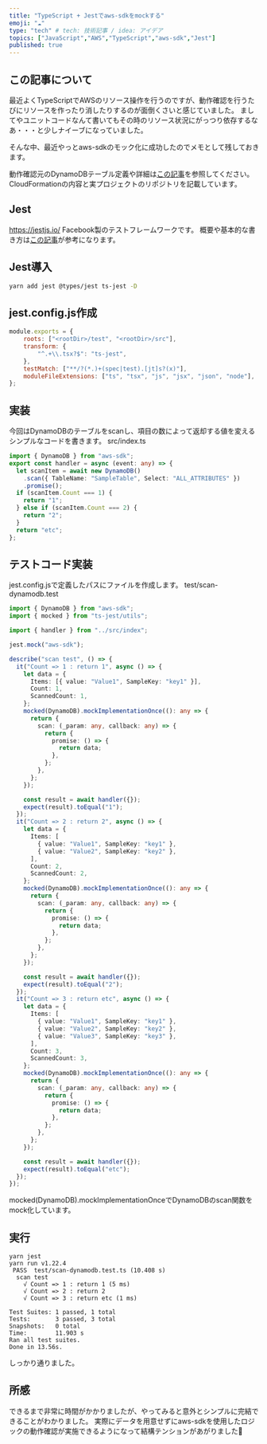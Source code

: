 ```yaml
---
title: "TypeScript + Jestでaws-sdkをmockする"
emoji: "☁️"
type: "tech" # tech: 技術記事 / idea: アイデア
topics: ["JavaScript","AWS","TypeScript","aws-sdk","Jest"]
published: true
---
```

## この記事について
最近よくTypeScriptでAWSのリソース操作を行うのですが、動作確認を行うたびにリソースを作ったり消したりするのが面倒くさいと感じていました。
ましてやユニットコードなんて書いてもその時のリソース状況にがっつり依存するなあ・・・と少しナイーブになっていました。

そんな中、最近やっとaws-sdkのモック化に成功したのでメモとして残しておきます。

動作確認元のDynamoDBテーブル定義や詳細は[この記事](https://www.ooooouchi.info/entry/2020/09/04/094500
)を参照してください。
CloudFormationの内容と実プロジェクトのリポジトリを記載しています。

## Jest
https://jestjs.io/
Facebook製のテストフレームワークです。
概要や基本的な書き方は[この記事](https://qiita.com/chimame/items/e97883fd46b67529d59f)が参考になります。

## Jest導入
```sh
yarn add jest @types/jest ts-jest -D
```

## jest.config.js作成
```js
module.exports = {
    roots: ["<rootDir>/test", "<rootDir>/src"],
    transform: {
        "^.+\\.tsx?$": "ts-jest",
    },
    testMatch: ["**/?(*.)+(spec|test).[jt]s?(x)"],
    moduleFileExtensions: ["ts", "tsx", "js", "jsx", "json", "node"],
};
```

## 実装
今回はDynamoDBのテーブルをscanし、項目の数によって返却する値を変えるシンプルなコードを書きます。
src/index.ts

```TypeScript
import { DynamoDB } from "aws-sdk";
export const handler = async (event: any) => {
  let scanItem = await new DynamoDB()
    .scan({ TableName: "SampleTable", Select: "ALL_ATTRIBUTES" })
    .promise();
  if (scanItem.Count === 1) {
    return "1";
  } else if (scanItem.Count === 2) {
    return "2";
  }
  return "etc";
};

```

## テストコード実装
jest.config.jsで定義したパスにファイルを作成します。
test/scan-dynamodb.test

```ts
import { DynamoDB } from "aws-sdk";
import { mocked } from "ts-jest/utils";

import { handler } from "../src/index";

jest.mock("aws-sdk");

describe("scan test", () => {
  it("Count => 1 : return 1", async () => {
    let data = {
      Items: [{ value: "Value1", SampleKey: "key1" }],
      Count: 1,
      ScannedCount: 1,
    };
    mocked(DynamoDB).mockImplementationOnce((): any => {
      return {
        scan: (_param: any, callback: any) => {
          return {
            promise: () => {
              return data;
            },
          };
        },
      };
    });

    const result = await handler({});
    expect(result).toEqual("1");
  });
  it("Count => 2 : return 2", async () => {
    let data = {
      Items: [
        { value: "Value1", SampleKey: "key1" },
        { value: "Value2", SampleKey: "key2" },
      ],
      Count: 2,
      ScannedCount: 2,
    };
    mocked(DynamoDB).mockImplementationOnce((): any => {
      return {
        scan: (_param: any, callback: any) => {
          return {
            promise: () => {
              return data;
            },
          };
        },
      };
    });

    const result = await handler({});
    expect(result).toEqual("2");
  });
  it("Count => 3 : return etc", async () => {
    let data = {
      Items: [
        { value: "Value1", SampleKey: "key1" },
        { value: "Value2", SampleKey: "key2" },
        { value: "Value3", SampleKey: "key3" },
      ],
      Count: 3,
      ScannedCount: 3,
    };
    mocked(DynamoDB).mockImplementationOnce((): any => {
      return {
        scan: (_param: any, callback: any) => {
          return {
            promise: () => {
              return data;
            },
          };
        },
      };
    });

    const result = await handler({});
    expect(result).toEqual("etc");
  });
});

```
mocked(DynamoDB).mockImplementationOnceでDynamoDBのscan関数をmock化しています。

## 実行
```shell
yarn jest
yarn run v1.22.4
 PASS  test/scan-dynamodb.test.ts (10.408 s)
  scan test
    √ Count => 1 : return 1 (5 ms)
    √ Count => 2 : return 2
    √ Count => 3 : return etc (1 ms)

Test Suites: 1 passed, 1 total
Tests:       3 passed, 3 total
Snapshots:   0 total
Time:        11.903 s
Ran all test suites.
Done in 13.56s.
```
しっかり通りました。

## 所感
できるまで非常に時間がかかりましたが、やってみると意外とシンプルに完結できることがわかりました。
実際にデータを用意せずにaws-sdkを使用したロジックの動作確認が実施できるようになって結構テンションがあがりました🍣
